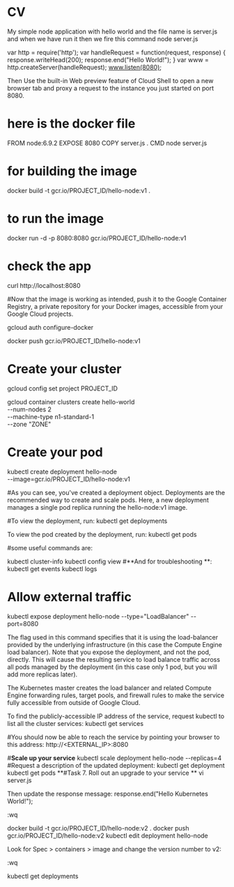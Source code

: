 # CV
My simple node application with hello world
and the file name is server.js and when we have run it then we fire this command node server.js

var http = require('http');
var handleRequest = function(request, response) {
  response.writeHead(200);
  response.end("Hello World!");
}
var www = http.createServer(handleRequest);
www.listen(8080);



Then
Use the built-in Web preview feature of Cloud Shell to open a new browser tab and proxy a request to the instance you just started on port 8080.


# here is the docker file
FROM node:6.9.2
EXPOSE 8080
COPY server.js .
CMD node server.js


# for building the image
docker build -t gcr.io/PROJECT_ID/hello-node:v1 .

# to run the image
docker run -d -p 8080:8080 gcr.io/PROJECT_ID/hello-node:v1

# check the app
curl http://localhost:8080

#Now that the image is working as intended, push it to the Google Container Registry, a private repository for your Docker images, accessible from your Google Cloud projects.

gcloud auth configure-docker

docker push gcr.io/PROJECT_ID/hello-node:v1
# Create your cluster

gcloud config set project PROJECT_ID

gcloud container clusters create hello-world \
                --num-nodes 2 \
                --machine-type n1-standard-1 \
                --zone "ZONE"


# Create your pod
kubectl create deployment hello-node \
    --image=gcr.io/PROJECT_ID/hello-node:v1

#As you can see, you've created a deployment object. Deployments are the recommended way to create and scale pods. Here, a new deployment manages a single pod replica running the hello-node:v1 image.


#To view the deployment, run:
kubectl get deployments

To view the pod created by the deployment, run:
kubectl get pods

#some useful commands are:

kubectl cluster-info
kubectl config view
#**And for troubleshooting **:
kubectl get events
kubectl logs <pod-name>

# Allow external traffic

kubectl expose deployment hello-node --type="LoadBalancer" --port=8080

The flag used in this command specifies that it is using the load-balancer provided by the underlying infrastructure (in this case the Compute Engine load balancer). Note that you expose the deployment, and not the pod, directly. This will cause the resulting service to load balance traffic across all pods managed by the deployment (in this case only 1 pod, but you will add more replicas later).

The Kubernetes master creates the load balancer and related Compute Engine forwarding rules, target pools, and firewall rules to make the service fully accessible from outside of Google Cloud.

To find the publicly-accessible IP address of the service, request kubectl to list all the cluster services:
kubectl get services


#You should now be able to reach the service by pointing your browser to this address: http://<EXTERNAL_IP>:8080

#**Scale up your service**
kubectl scale deployment hello-node --replicas=4
#Request a description of the updated deployment:
kubectl get deployment
kubectl get pods
**#Task 7. Roll out an upgrade to your service
**
vi server.js

Then update the response message:
response.end("Hello Kubernetes World!");

:wq

docker build -t gcr.io/PROJECT_ID/hello-node:v2 .
docker push gcr.io/PROJECT_ID/hello-node:v2
kubectl edit deployment hello-node

Look for Spec > containers > image and change the version number to v2:


:wq

kubectl get deployments





                
